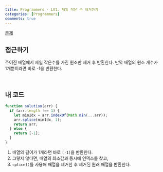 ```yaml
---
title: Programmers - LV1. 제일 작은 수 제거하기
categories: [Programmers]
comments: true
---
```


[문제](https://programmers.co.kr/learn/courses/30/lessons/12935)

## 접근하기

주어진 배열에서 제일 작은수를 가진 원소만 제거 후 반환한다. 만약 배열의 원소 개수가 1개뿐이라면 바로 -1을 반환한다.

<br>

## 내 코드

```js
function solution(arr) {
  if (arr.length !== 1) {
    let minIdx = arr.indexOf(Math.min(...arr));
    arr.splice(minIdx, 1);
    return arr;
  } else {
    return [-1];
  }
}
```

1. 배열의 길이가 1개라면 바로 `[-1]`을 반환한다.
2. 그렇지 않다면, 배열의 최소값과 동시에 인덱스를 찾고,
3. `splice()`를 사용해 배열을 제거한 후 제거된 원래 배열을 반환한다.
